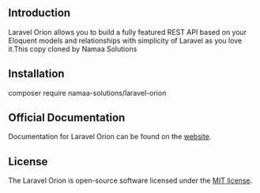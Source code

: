 ## Introduction

Laravel Orion allows you to build a fully featured REST API based on your Eloquent models and relationships with simplicity of Laravel as you love it.This copy cloned by Namaa Solutions

## Installation

composer require namaa-solutions/laravel-orion

## Official Documentation

Documentation for Laravel Orion can be found on the [website](https://tailflow.github.io/laravel-orion-docs/).

## License

The Laravel Orion is open-source software licensed under the [MIT license](https://opensource.org/licenses/MIT).
